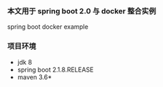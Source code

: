 ### 本文用于 spring boot 2.0 与 docker 整合实例 
spring boot docker example
### 项目环境
- jdk 8
- spring boot 2.1.8.RELEASE
- maven 3.6*
### 